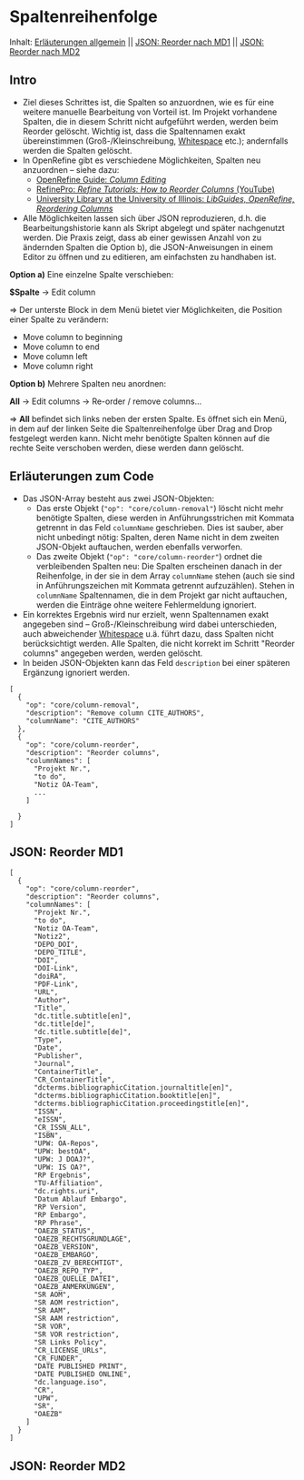 # Spaltenreihenfolge

Inhalt: 
[Erläuterungen allgemein](#intro) || 
[JSON: Reorder nach MD1](#json-reorder-md1) || 
[JSON: Reorder nach MD2](#json-reorder-md2)

## Intro

* Ziel dieses Schrittes ist, die Spalten so anzuordnen, wie es für eine weitere manuelle Bearbeitung von Vorteil ist. Im Projekt vorhandene Spalten, die in diesem Schritt nicht aufgeführt werden, werden beim Reorder gelöscht. Wichtig ist, dass die Spaltennamen exakt übereinstimmen (Groß-/Kleinschreibung, [Whitespace](https://de.wikipedia.org/wiki/Leerraum) etc.); andernfalls werden die Spalten gelöscht.
* In OpenRefine gibt es verschiedene Möglichkeiten, Spalten neu anzuordnen &ndash; siehe dazu:
  * [OpenRefine Guide: *Column Editing*](https://github.com/OpenRefine/OpenRefine/wiki/Column-Editing)
  * [RefinePro: *Refine Tutorials: How to Reorder Columns* (YouTube)](https://www.youtube.com/watch?v=EpxvbRHLVvk)
  * [University Library at the University of Illinois: *LibGuides, OpenRefine, Reordering Columns*](https://guides.library.illinois.edu/openrefine/reordercolumn)
* Alle Möglichkeiten lassen sich über JSON reproduzieren, d.h. die Bearbeitungshistorie kann als Skript abgelegt und später nachgenutzt werden. Die Praxis zeigt, dass ab einer gewissen Anzahl von zu ändernden Spalten die Option b), die JSON-Anweisungen in einem Editor zu öffnen und zu editieren, am einfachsten zu handhaben ist.

**Option a)** Eine einzelne Spalte verschieben: 

**$Spalte** -> Edit column

=> Der unterste Block in dem Menü bietet vier Möglichkeiten, die Position einer Spalte zu verändern:

* Move column to beginning
* Move column to end
* Move column left
* Move column right

**Option b)** Mehrere Spalten neu anordnen: 

**All** -> Edit columns -> Re-order / remove columns...

=> **All** befindet sich links neben der ersten Spalte. Es öffnet sich ein Menü, in dem auf der linken Seite die Spaltenreihenfolge über Drag and Drop festgelegt werden kann. Nicht mehr benötigte Spalten können auf die rechte Seite verschoben werden, diese werden dann gelöscht.


## Erläuterungen zum Code

* Das JSON-Array besteht aus zwei JSON-Objekten:
  * Das erste Objekt (`"op": "core/column-removal"`) löscht nicht mehr benötigte Spalten, diese werden in Anführungsstrichen mit Kommata getrennt in das Feld `columnName` geschrieben. Dies ist sauber, aber nicht unbedingt nötig: Spalten, deren Name nicht in dem zweiten JSON-Objekt auftauchen, werden ebenfalls verworfen.
  * Das zweite Objekt (`"op": "core/column-reorder"`) ordnet die verbleibenden Spalten neu: Die Spalten erscheinen danach in der Reihenfolge, in der sie in dem Array `columnName` stehen (auch sie sind in Anführungszeichen mit Kommata getrennt aufzuzählen). Stehen in `columnName` Spaltennamen, die in dem Projekt gar nicht auftauchen, werden die Einträge ohne weitere Fehlermeldung ignoriert.
* Ein korrektes Ergebnis wird nur erzielt, wenn Spaltennamen exakt angegeben sind &ndash; Groß-/Kleinschreibung wird dabei unterschieden, auch abweichender [Whitespace](https://de.wikipedia.org/wiki/Leerraum) u.ä. führt dazu, dass Spalten nicht berücksichtigt werden. Alle Spalten, die nicht korrekt im Schritt "Reorder columns" angegeben werden, werden gelöscht.
* In beiden JSON-Objekten kann das Feld `description` bei einer späteren Ergänzung ignoriert werden.


```
[
  {
    "op": "core/column-removal",
    "description": "Remove column CITE_AUTHORS",
    "columnName": "CITE_AUTHORS"
  },
  {
    "op": "core/column-reorder",
    "description": "Reorder columns",
    "columnNames": [
      "Projekt Nr.",
      "to do",
      "Notiz OA-Team",
      ...
    ]

  }
]
```


## JSON: Reorder MD1

```
[
  {
    "op": "core/column-reorder",
    "description": "Reorder columns",
    "columnNames": [
      "Projekt Nr.",
      "to do",
      "Notiz OA-Team",
      "Notiz2",
      "DEPO_DOI",
      "DEPO_TITLE",
      "DOI",
      "DOI-Link",
      "doiRA",
      "PDF-Link",
      "URL",
      "Author",
      "Title",
      "dc.title.subtitle[en]",
      "dc.title[de]",
      "dc.title.subtitle[de]",
      "Type",
      "Date",
      "Publisher",
      "Journal",
      "ContainerTitle",
      "CR_ContainerTitle",
      "dcterms.bibliographicCitation.journaltitle[en]",
      "dcterms.bibliographicCitation.booktitle[en]",
      "dcterms.bibliographicCitation.proceedingstitle[en]",
      "ISSN",
      "eISSN",
      "CR_ISSN_ALL",
      "ISBN",
      "UPW: OA-Repos",
      "UPW: bestOA",
      "UPW: J DOAJ?",
      "UPW: IS OA?",
      "RP Ergebnis",
      "TU-Affiliation",
      "dc.rights.uri",
      "Datum Ablauf Embargo",
      "RP Version",
      "RP Embargo",
      "RP Phrase",
      "OAEZB_STATUS",
      "OAEZB_RECHTSGRUNDLAGE",
      "OAEZB_VERSION",
      "OAEZB_EMBARGO",
      "OAEZB_ZV_BERECHTIGT",
      "OAEZB_REPO_TYP",
      "OAEZB_QUELLE_DATEI",
      "OAEZB_ANMERKUNGEN",
      "SR AOM",
      "SR AOM restriction",
      "SR AAM",
      "SR AAM restriction",
      "SR VOR",
      "SR VOR restriction",
      "SR Links Policy",
      "CR_LICENSE_URLs",
      "CR_FUNDER",
      "DATE PUBLISHED PRINT",
      "DATE PUBLISHED ONLINE",
      "dc.language.iso",
      "CR",
      "UPW",
      "SR",
      "OAEZB"
    ]
  }
]
```

## JSON: Reorder MD2

```
```

